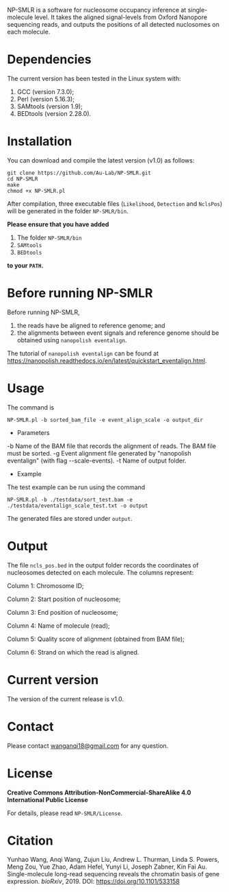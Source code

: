 NP-SMLR is a software for nucleosome occupancy inference at single-molecule level. It takes the aligned signal-levels from Oxford Nanopore sequencing reads, and outputs the positions of all detected nuclosomes on each molecule.


# Dependencies

The current version has been tested in the Linux system with:
1. GCC (version 7.3.0);
2. Perl (version 5.16.3);
3. SAMtools (version 1.9);
4. BEDtools (version 2.28.0).



# Installation

You can download and compile the latest version (v1.0) as follows:

```
git clone https://github.com/Au-Lab/NP-SMLR.git
cd NP-SMLR
make
chmod +x NP-SMLR.pl
```

After compilation, three executable files (`Likelihood`, `Detection` and `NclsPos`) will be generated in the folder `NP-SMLR/bin`.


**Please ensure that you have added**

1. The folder `NP-SMLR/bin`
2. `SAMtools`
3. `BEDtools`

**to your `PATH`.**



# Before running NP-SMLR

Before running NP-SMLR,
1. the reads have be aligned to reference genome; and
2. the alignments between event signals and reference genome should be obtained using `nanopolish eventalign`.

The tutorial of `nanopolish eventalign` can be found at https://nanopolish.readthedocs.io/en/latest/quickstart_eventalign.html.



# Usage

The command is

```
NP-SMLR.pl -b sorted_bam_file -e event_align_scale -o output_dir
```

* Parameters

-b   <STRING>   Name of the BAM file that records the alignment of reads. The BAM file must be sorted.
-g   <STRING>   Event alignment file generated by "nanopolish eventalign" (with flag --scale-events).
-t   <STRING>   Name of output folder.

* Example

The test example can be run using the command

```
NP-SMLR.pl -b ./testdata/sort_test.bam -e ./testdata/eventalign_scale_test.txt -o output
```

The generated files are stored under `output`.



# Output

The file `ncls_pos.bed` in the output folder records the coordinates of nucleosomes detected on each molecule. The columns represent:

Column 1: Chromosome ID;

Column 2: Start position of nucleosome;

Column 3: End position of nucleosome;

Column 4: Name of molecule (read);

Column 5: Quality score of alignment (obtained from BAM file);

Column 6: Strand on which the read is aligned.



# Current version

The version of the current release is v1.0.



# Contact

Please contact wanganqi18@gmail.com for any question.



# License

**Creative Commons Attribution-NonCommercial-ShareAlike 4.0 International Public License**

For details, please read `NP-SMLR/License`.



# Citation

Yunhao Wang, Anqi Wang, Zujun Liu, Andrew L. Thurman, Linda S. Powers, Meng Zou, Yue Zhao, Adam Hefel, Yunyi Li, Joseph Zabner, Kin Fai Au. Single-molecule long-read sequencing reveals the chromatin basis of gene expression. *bioRxiv*, 2019. DOI: https://doi.org/10.1101/533158

